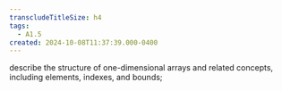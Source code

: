 ```yaml
---
transcludeTitleSize: h4
tags:
  - A1.5
created: 2024-10-08T11:37:39.000-0400
---
```

describe the structure of one-dimensional arrays and related concepts, including elements, indexes, and bounds;